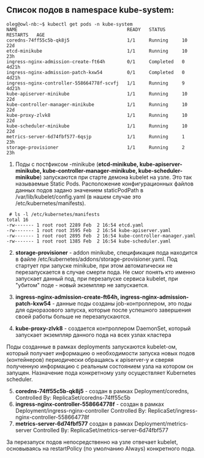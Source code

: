 ## Список подов в namespace kube-system:
```shell
oleg@owl-nb:~$ kubectl get pods -n kube-system
NAME                                        READY   STATUS      RESTARTS   AGE
coredns-74ff55c5b-qk8j5                     1/1     Running     10         22d
etcd-minikube                               1/1     Running     10         23h
ingress-nginx-admission-create-ft64h        0/1     Completed   0          4d21h
ingress-nginx-admission-patch-kxw54         0/1     Completed   0          4d21h
ingress-nginx-controller-558664778f-scvfj   1/1     Running     9          4d21h
kube-apiserver-minikube                     1/1     Running     10         22d
kube-controller-manager-minikube            1/1     Running     10         22d
kube-proxy-zlvk8                            1/1     Running     10         22d
kube-scheduler-minikube                     1/1     Running     10         22d
metrics-server-6d74fbf577-6qsjp             1/1     Running     1          23h
storage-provisioner                         1/1     Running     2          23h
```


 1.  Поды с постфиксом -minikube (**etcd-minikube, kube-apiserver-minikube, kube-controller-manager-minikube, kube-scheduler-minikube**) запускаются при старте демона kubelet на узле. Это так называемые Static Pods. Расположение конфигурационных файлов данных подов задано значением staticPodPath в /var/lib/kubelet/config.yaml (в нашем случае это /etc/kubernetes/manifests).
 ```shell
  # ls -l /etc/kubernetes/manifests
 total 16
 -rw------- 1 root root 2289 Feb  2 16:54 etcd.yaml
 -rw------- 1 root root 3595 Feb  2 16:54 kube-apiserver.yaml
 -rw------- 1 root root 2895 Feb  2 16:54 kube-controller-manager.yaml
 -rw------- 1 root root 1385 Feb  2 16:54 kube-scheduler.yaml
 ```

 2. **storage-provisioner** - addon minikube, спецификация пода находится в файле
 /etc/kubernetes/addons/storage-provisioner.yaml. Под стартует при запуске
 minikube, при этом автоматически не перезапускается в случае смерти пода.
 Не смог понять кто именно запускает данный под, при перезапуске сервиса kubelet, при "убитом" поде - новый экземпляр не запускается.

 3. **ingress-nginx-admission-create-ft64h, ingress-nginx-admission-patch-kxw54** -
   данные поды созданы job-контроллером, это поды для одноразового запуска, которые после успешного завершения своей работы больше не перезапускаются.

 4. **kube-proxy-zlvk8** - создается контроллером DaemonSet, который запускает экземпляр данного пода на всех узлах кластера



  Поды созданные в рамках deployments запускаются kubelet-ом, который получает информацию о необходимости запуска новых подов (контейнеров) периодически обращаясь к apiserver-у и сверяя полученную информацию с реальным состоянием узла на котором он запущен. Назначение пода конкретному узлу осуществляет Kubernetes scheduler.

 5. **coredns-74ff55c5b-qk8j5**  - создан в рамках Deployment/coredns, Controlled By:  ReplicaSet/coredns-74ff55c5b
 6. **ingress-nginx-controller-558664778f** - создан в рамках  Deployment/ingress-nginx-controller  Controlled By:  ReplicaSet/ingress-nginx-controller-558664778f
 7. **metrics-server-6d74fbf577** создан в рамках Deployment/metrics-server Controlled By:  ReplicaSet/metrics-server-6d74fbf577


За перезапуск подов непосредственно на узле отвечает kubelet, основываясь на restartPolicy (по умолчанию Always) конкретного пода.
